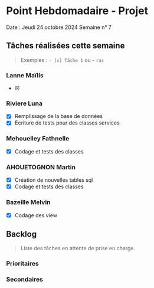 # Point Hebdomadaire - Projet

Date : Jeudi 24 octobre 2024
Semaine n° 7

## Tâches réalisées cette semaine

> Exemples : `- [x] Tâche 1` ou - `ras`

### Lanne Maïlis
- [X] 

### Riviere Luna
- [X] Remplissage de la base de données
- [X] Ecriture de tests pour des classes services

### Mehouelley Fathnelle
- [X] Codage et tests des classes 
### AHOUETOGNON Martin
- [X] Création de nouvelles tables sql
- [X] Codage et tests des classes  
### Bazeille Melvin

- [X] Codage des view

## Backlog

> Liste des tâches en attente de prise en charge.


### Prioritaires


### Secondaires
